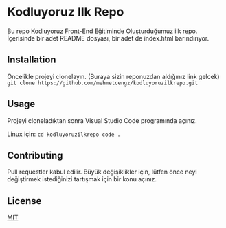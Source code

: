 # Kodluyoruz Ilk Repo 
Bu repo [Kodluyoruz](https://www.kodluyoruz.org/) Front-End Eğitiminde Oluşturduğumuz ilk repo. İçerisinde bir adet README dosyası, bir adet de index.html barındırıyor.

## Installation 
Öncelikle projeyi clonelayın. (Buraya sizin reponuzdan aldığınız link gelcek)
`
git clone https://github.com/mehmetcengz/kodluyoruzilkrepo.git 
`
## Usage 
Projeyi cloneladıktan sonra Visual Studio Code programında açınız.

Linux için:
`
cd kodluyoruzilkrepo
code . 
`

## Contributing
Pull requestler kabul edilir. Büyük değişiklikler için, lütfen önce neyi değiştirmek istediğinizi tartışmak için bir konu açınız.

## License 

[MIT](https://github.com/mehmetcengz/kodluyoruzilkrepo?tab=MIT-1-ov-file)


